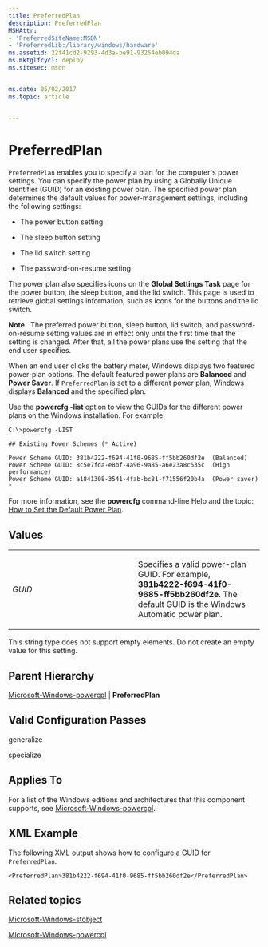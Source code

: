 ```yaml
---
title: PreferredPlan
description: PreferredPlan
MSHAttr:
- 'PreferredSiteName:MSDN'
- 'PreferredLib:/library/windows/hardware'
ms.assetid: 22f41cd2-9293-4d3a-be91-93254eb094da
ms.mktglfcycl: deploy
ms.sitesec: msdn


ms.date: 05/02/2017
ms.topic: article


---
```


# PreferredPlan


`PreferredPlan` enables you to specify a plan for the computer's power settings. You can specify the power plan by using a Globally Unique Identifier (GUID) for an existing power plan. The specified power plan determines the default values for power-management settings, including the following settings:

-   The power button setting

-   The sleep button setting

-   The lid switch setting

-   The password-on-resume setting

The power plan also specifies icons on the **Global Settings Task** page for the power button, the sleep button, and the lid switch. This page is used to retrieve global settings information, such as icons for the buttons and the lid switch.

**Note**  
The preferred power button, sleep button, lid switch, and password-on-resume setting values are in effect only until the first time that the setting is changed. After that, all the power plans use the setting that the end user specifies.

 

When an end user clicks the battery meter, Windows displays two featured power-plan options. The default featured power plans are **Balanced** and **Power Saver**. If `PreferredPlan` is set to a different power plan, Windows displays **Balanced** and the specified plan.

Use the **powercfg -list** option to view the GUIDs for the different power plans on the Windows installation. For example:

```
C:\>powercfg -LIST

## Existing Power Schemes (* Active)

Power Scheme GUID: 381b4222-f694-41f0-9685-ff5bb260df2e  (Balanced)
Power Scheme GUID: 8c5e7fda-e8bf-4a96-9a85-a6e23a8c635c  (High performance)
Power Scheme GUID: a1841308-3541-4fab-bc81-f71556f20b4a  (Power saver) *
```

For more information, see the **powercfg** command-line Help and the topic: [How to Set the Default Power Plan](http://go.microsoft.com/fwlink/?LinkId=268347).

## Values


<table>
<colgroup>
<col width="50%" />
<col width="50%" />
</colgroup>
<tbody>
<tr class="odd">
<td><p><em>GUID</em></p></td>
<td><p>Specifies a valid power-plan GUID. For example, <strong>381b4222-f694-41f0-9685-ff5bb260df2e</strong>. The default GUID is the Windows Automatic power plan.</p></td>
</tr>
</tbody>
</table>

 

This string type does not support empty elements. Do not create an empty value for this setting.

## Parent Hierarchy


[Microsoft-Windows-powercpl](microsoft-windows-powercpl.md) | **PreferredPlan**

## Valid Configuration Passes


generalize

specialize

## Applies To


For a list of the Windows editions and architectures that this component supports, see [Microsoft-Windows-powercpl](microsoft-windows-powercpl.md).

## XML Example


The following XML output shows how to configure a GUID for `PreferredPlan`.

```
<PreferredPlan>381b4222-f694-41f0-9685-ff5bb260df2e</PreferredPlan>
```

## Related topics


[Microsoft-Windows-stobject](microsoft-windows-stobject.md)

[Microsoft-Windows-powercpl](microsoft-windows-powercpl.md)

 

 







